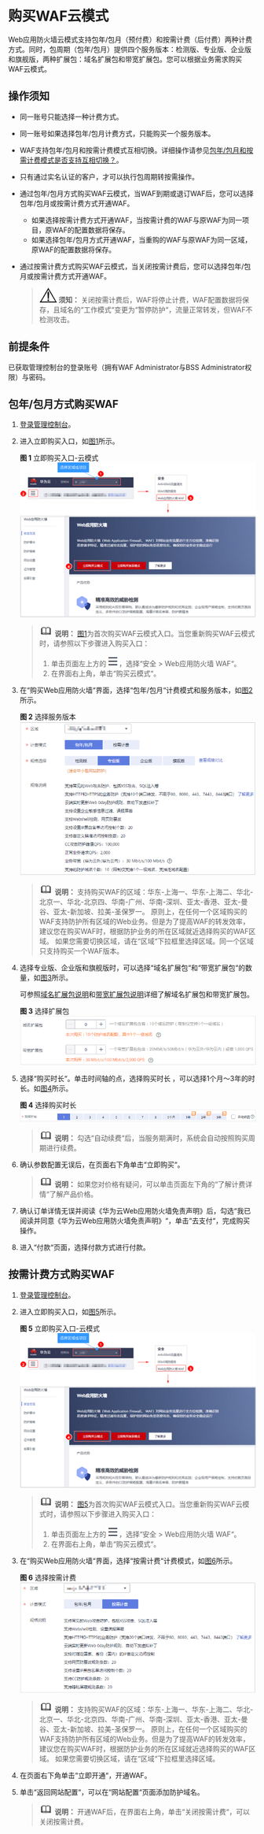 # 购买WAF云模式<a name="waf_01_0109"></a>

Web应用防火墙云模式支持包年/包月（预付费）和按需计费（后付费）两种计费方式。同时，包周期（包年/包月）提供四个服务版本：检测版、专业版、企业版和旗舰版，两种扩展包：域名扩展包和带宽扩展包。您可以根据业务需求购买WAF云模式。

## 操作须知<a name="section1761374225319"></a>

-   同一账号只能选择一种计费方式。
-   同一账号如果选择包年/包月计费方式，只能购买一个服务版本。
-   WAF支持包年/包月和按需计费模式互相切换。详细操作请参见[包年/包月和按需计费模式是否支持互相切换？](https://support.huaweicloud.com/waf_faq/waf_01_0276.html)。
-   只有通过实名认证的客户，才可以执行包周期转按需操作。
-   通过包年/包月方式购买WAF云模式，当WAF到期或退订WAF后，您可以选择包年/包月或按需计费方式开通WAF。
    -   如果选择按需计费方式开通WAF，当按需计费的WAF与原WAF为同一项目，原WAF的配置数据将保存。
    -   如果选择包年/包月方式开通WAF，当重购的WAF与原WAF为同一区域，原WAF的配置数据将保存。

-   通过按需计费方式购买WAF云模式，当关闭按需计费后，您可以选择包年/包月或按需计费方式开通WAF。

    >![](public_sys-resources/icon-notice.gif) **须知：** 
    >关闭按需计费后，WAF将停止计费，WAF配置数据将保存，且域名的“工作模式“变更为“暂停防护“，流量正常转发，但WAF不检测攻击。


## 前提条件<a name="zh-cn_topic_0110861189_section5331623210436"></a>

已获取管理控制台的登录账号（拥有WAF Administrator与BSS Administrator权限）与密码。

## 包年/包月方式购买WAF<a name="zh-cn_topic_0110861189_section29942210739"></a>

1.  [登录管理控制台](https://console.huaweicloud.com/?locale=zh-cn)。
2.  进入立即购买入口，如[图1](#zh-cn_topic_0110861189_fig1521873317493)所示。

    **图 1**  立即购买入口-云模式<a name="zh-cn_topic_0110861189_fig1521873317493"></a>  
    ![](figures/立即购买入口-云模式.png "立即购买入口-云模式")

    >![](public_sys-resources/icon-note.gif) **说明：** 
    >[图1](#zh-cn_topic_0110861189_fig1521873317493)为首次购买WAF云模式入口。当您重新购买WAF云模式时，请参照以下步骤进入购买入口：
    >1.  单击页面左上方的![](figures/icon-Service.png)，选择“安全  \>  Web应用防火墙 WAF“。
    >2.  在界面右上角，单击“购买云模式“。

3.  在“购买Web应用防火墙“界面，选择“包年/包月“计费模式和服务版本，如[图2](#zh-cn_topic_0110861189_fig5029231715163)所示。

    **图 2**  选择服务版本<a name="zh-cn_topic_0110861189_fig5029231715163"></a>  
    ![](figures/选择服务版本.png "选择服务版本")

    >![](public_sys-resources/icon-note.gif) **说明：** 
    >支持购买WAF的区域：华东-上海一、华东-上海二、华北-北京一、华北-北京四、华南-广州、华南-深圳、亚太-香港、亚太-曼谷、亚太-新加坡、拉美-圣保罗一。
    >原则上，在任何一个区域购买的WAF支持防护所有区域的Web业务。但是为了提高WAF的转发效率，建议您在购买WAF时，根据防护业务的所在区域就近选择购买的WAF区域。
    >如果您需要切换区域，请在“区域“下拉框里选择区域。同一个区域只支持购买一个WAF版本。

4.  选择专业版、企业版和旗舰版时，可以选择“域名扩展包“和“带宽扩展包“的数量，如[图3](#zh-cn_topic_0110861189_fig1584718591691)所示。

    可参照[域名扩展包说明](域名扩展包说明.md)和[带宽扩展包说明](zh-cn_topic_0178853267.md)详细了解域名扩展包和带宽扩展包。

    **图 3**  选择扩展包<a name="zh-cn_topic_0110861189_fig1584718591691"></a>  
    ![](figures/选择扩展包.png "选择扩展包")

5.  选择“购买时长“。单击时间轴的点，选择购买时长 ，可以选择1个月～3年的时长。如[图4](#zh-cn_topic_0110861189_fig187417211963)所示。

    **图 4**  选择购买时长<a name="zh-cn_topic_0110861189_fig187417211963"></a>  
    ![](figures/选择购买时长.png "选择购买时长")

    >![](public_sys-resources/icon-note.gif) **说明：** 
    >勾选“自动续费“后，当服务期满时，系统会自动按照购买周期进行续费。

6.  确认参数配置无误后，在页面右下角单击“立即购买“。

    >![](public_sys-resources/icon-note.gif) **说明：** 
    >如果您对价格有疑问，可以单击页面左下角的“了解计费详情“了解产品价格。

7.  确认订单详情无误并阅读《华为云Web应用防火墙免责声明》后，勾选“我已阅读并同意《华为云Web应用防火墙免责声明》“，单击“去支付“，完成购买操作。

1.  进入“付款“页面，选择付款方式进行付款。

## 按需计费方式购买WAF<a name="section610117232431"></a>

1.  [登录管理控制台](https://console.huaweicloud.com/?locale=zh-cn)。
2.  进入立即购买入口，如[图5](#waf_01_0109_zh-cn_topic_0110861189_fig1521873317493)所示。

    **图 5**  立即购买入口-云模式<a name="waf_01_0109_zh-cn_topic_0110861189_fig1521873317493"></a>  
    ![](figures/立即购买入口-云模式.png "立即购买入口-云模式")

    >![](public_sys-resources/icon-note.gif) **说明：** 
    >[图5](#waf_01_0109_zh-cn_topic_0110861189_fig1521873317493)为首次购买WAF云模式入口。当您重新购买WAF云模式时，请参照以下步骤进入购买入口：
    >1.  单击页面左上方的![](figures/icon-Service.png)，选择“安全  \>  Web应用防火墙 WAF“。
    >2.  在界面右上角，单击“购买云模式“。

3.  在“购买Web应用防火墙“界面，选择“按需计费“计费模式，如[图6](#fig1282912284435)所示。

    **图 6**  选择按需计费<a name="fig1282912284435"></a>  
    ![](figures/选择按需计费.png "选择按需计费")

    >![](public_sys-resources/icon-note.gif) **说明：** 
    >支持购买WAF的区域：华东-上海一、华东-上海二、华北-北京一、华北-北京四、华南-广州、华南-深圳、亚太-香港、亚太-曼谷、亚太-新加坡、拉美-圣保罗一。
    >原则上，在任何一个区域购买的WAF支持防护所有区域的Web业务。但是为了提高WAF的转发效率，建议您在购买WAF时，根据防护业务的所在区域就近选择购买的WAF区域。
    >如果您需要切换区域，请在“区域“下拉框里选择区域。


1.  在页面右下角单击“立即开通“，开通WAF。
2.  单击“返回网站配置“，可以在“网站配置“页面添加防护域名。

    >![](public_sys-resources/icon-note.gif) **说明：** 
    >开通WAF后，在界面右上角，单击“关闭按需计费“，可以关闭按需计费。


